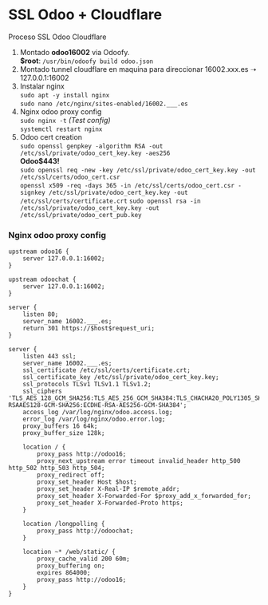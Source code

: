 # SSL Odoo + Cloudflare

Proceso SSL Odoo Cloudflare  
1. Montado __odoo16002__ via Odoofy.  
__$root__: `/usr/bin/odoofy build odoo.json`  
2. Montado tunnel cloudflare en maquina para direccionar 16002.xxx.es ➝ 127.0.0.1:16002  
3. Instalar nginx   
`sudo apt -y install nginx`  
`sudo nano /etc/nginx/sites-enabled/16002.___.es`  
4. Nginx odoo proxy config  
`sudo nginx -t` _(Test config)_   
`systemctl restart nginx`  
5. Odoo cert creation  
`sudo openssl genpkey -algorithm RSA -out /etc/ssl/private/odoo_cert_key.key -aes256`  
__Odoo$443!__  
`sudo openssl req -new -key /etc/ssl/private/odoo_cert_key.key -out /etc/ssl/certs/odoo_cert.csr`  
`openssl x509 -req -days 365 -in /etc/ssl/certs/odoo_cert.csr -signkey /etc/ssl/private/odoo_cert_key.key -out /etc/ssl/certs/certificate.crt`
`sudo openssl rsa -in /etc/ssl/private/odoo_cert_key.key -out /etc/ssl/private/odoo_cert_pub.key`

### Nginx odoo proxy config
```nginx
upstream odoo16 {
    server 127.0.0.1:16002;
}

upstream odoochat {
    server 127.0.0.1:16002;
}

server {
    listen 80;
    server_name 16002.___.es;
    return 301 https://$host$request_uri;
}

server {
    listen 443 ssl;
    server_name 16002.___.es;
    ssl_certificate /etc/ssl/certs/certificate.crt;
    ssl_certificate_key /etc/ssl/private/odoo_cert_key.key;
    ssl_protocols TLSv1 TLSv1.1 TLSv1.2;
    ssl_ciphers 'TLS_AES_128_GCM_SHA256:TLS_AES_256_GCM_SHA384:TLS_CHACHA20_POLY1305_SHA256:ECDHE-RSAAES128-GCM-SHA256:ECDHE-RSA-AES256-GCM-SHA384';
    access_log /var/log/nginx/odoo.access.log;
    error_log /var/log/nginx/odoo.error.log;
    proxy_buffers 16 64k;
    proxy_buffer_size 128k;

    location / {
        proxy_pass http://odoo16;
        proxy_next_upstream error timeout invalid_header http_500 http_502 http_503 http_504;
        proxy_redirect off;
        proxy_set_header Host $host;
        proxy_set_header X-Real-IP $remote_addr;
        proxy_set_header X-Forwarded-For $proxy_add_x_forwarded_for;
        proxy_set_header X-Forwarded-Proto https;
    }

    location /longpolling {
        proxy_pass http://odoochat;
    }

    location ~* /web/static/ {
        proxy_cache_valid 200 60m;
        proxy_buffering on;
        expires 864000;
        proxy_pass http://odoo16;
    }
}
```